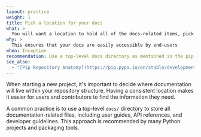 ```yaml
---
layout: practice
weight: 1
title: Pick a location for your docs
what: >
  You will want a location to hold all of the docs-related items, pick where that location fits
why: >
  This ensures that your docs are easily accessible by end-users
when: Inception
recommendation: Use a top-level docs directory as mentioned in the pip docs
see_also:
  - "[Pip Repository Anatomy](https://pip.pypa.io/en/stable/development/architecture/anatomy/)"
---
```


When starting a new project, it's important to decide where documentation will live within your repository structure. Having a consistent location makes it easier for users and contributors to find the information they need.

A common practice is to use a top-level `docs/` directory to store all documentation-related files, including user guides, API references, and developer guidelines. This approach is recommended by many Python projects and packaging tools.
